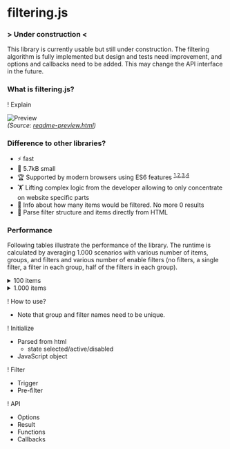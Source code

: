 # filtering.js

### \> Under construction \<

This library is currently usable but still under construction. The filtering algorithm is fully implemented but design and tests need improvement, and options and callbacks need to be added. This may change the API interface in the future.

### What is filtering.js?

! Explain

![Preview](https://github.com/robertpainsi/filtering.js/raw/main/assets/preview.gif?raw=true)<br>
*(Source: [readme-preview.html](https://github.com/robertpainsi/filtering.js/blob/main/examples/readme-preview.html))*

### Difference to other libraries?

- :zap: fast
- :ant: 5.7kB small
- :trophy: Supported by modern browsers using ES6 features
  <sup>[1](https://caniuse.com/mdn-javascript_builtins_set),[2](https://caniuse.com/mdn-javascript_builtins_map),[3](https://caniuse.com/mdn-api_htmlelement_dataset),[4](https://caniuse.com/mdn-api_domtokenlist_contains)</sup>
- :weight_lifting: Lifting complex logic from the developer allowing to only concentrate on website specific parts
- :crystal_ball: Info about how many items would be filtered. No more 0 results
- :battery: Parse filter structure and items directly from HTML

### Performance

Following tables illustrate the performance of the library. The runtime is calculated by averaging 1.000 scenarios with various number of items, groups, and filters and various number of enable filters (no filters, a single filter, a filter in each group, half of the filters in each group).

<details>
  <summary>100 items</summary>

| <sub>filters</sub> \ <sup>groups</sup> | **2** | **4** | **8** |
|---|:---:|:---:|:-----:|
| **8** | 1 ms | 1 ms | 1 ms  |
| **24** | 1 ms | 1 ms | 1 ms  |
| **64** | 1 ms | 1 ms | 1 ms  |
</details>

<details>
  <summary>1.000 items</summary>

| <sub>filters</sub> \ <sup>groups</sup> | **2** | **4** | **8** |
|---|:-----:|:-----:|:-----:|
| **8** | 2 ms  | 4 ms  | 12 ms |
| **24** | 2 ms  | 3 ms  | 6 ms  |
| **64** | 2 ms  | 3 ms  | 6 ms  |
</details>

! How to use?

- Note that group and filter names need to be unique.

! Initialize
- Parsed from html 
  - state selected/active/disabled
- JavaScript object

! Filter
- Trigger
- Pre-filter

! API
- Options
- Result
- Functions
- Callbacks
